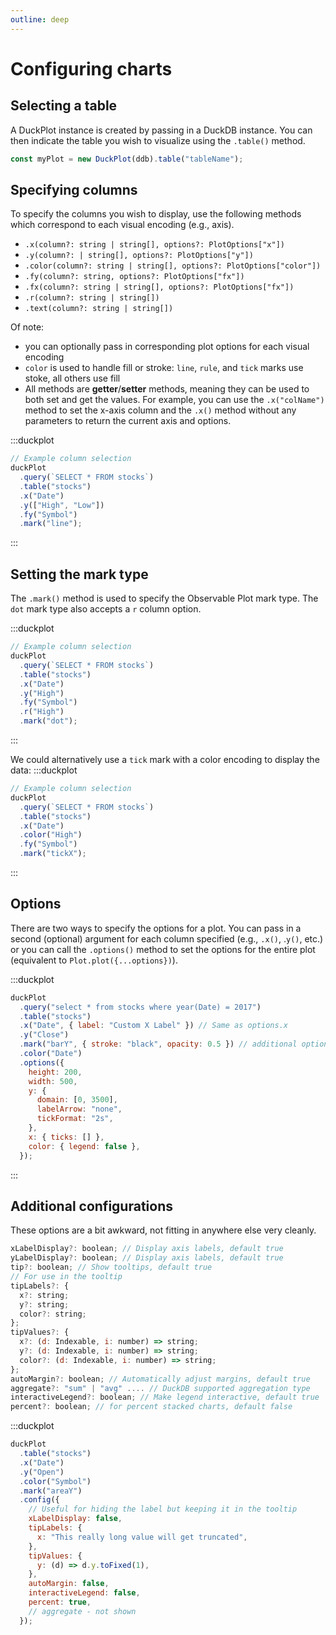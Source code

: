 ```yaml
---
outline: deep
---
```


# Configuring charts

## Selecting a table

A DuckPlot instance is created by passing in a DuckDB instance. You can then
indicate the table you wish to visualize using the `.table()` method.

```javascript
const myPlot = new DuckPlot(ddb).table("tableName");
```

## Specifying columns

To specify the columns you wish to display, use the following methods which
correspond to each visual encoding (e.g., axis).

- `.x(column?: string | string[], options?: PlotOptions["x"])`
- `.y(column?: | string[], options?: PlotOptions["y"])`
- `.color(column?: string | string[], options?: PlotOptions["color"])`
- `.fy(column?: string, options?: PlotOptions["fx"])`
- `.fx(column?: string | string[], options?: PlotOptions["fx"])`
- `.r(column?: string | string[])`
- `.text(column?: string | string[])`

Of note:

- you can optionally pass in corresponding plot options for each visual encoding
- `color` is used to handle fill or stroke: `line`, `rule`, and `tick` marks
  use stoke, all others use fill
- All methods are **getter**/**setter** methods, meaning they can be used to
  both set and get the values. For example, you can use the `.x("colName")` method to set
  the x-axis column and the `.x()` method without any parameters to return the
  current axis and options.

:::duckplot

```js
// Example column selection
duckPlot
  .query(`SELECT * FROM stocks`)
  .table("stocks")
  .x("Date")
  .y(["High", "Low"])
  .fy("Symbol")
  .mark("line");
```

:::

## Setting the mark type

The `.mark()` method is used to specify the Observable Plot mark type. The `dot`
mark type also accepts a `r` column option.

:::duckplot

```js
// Example column selection
duckPlot
  .query(`SELECT * FROM stocks`)
  .table("stocks")
  .x("Date")
  .y("High")
  .fy("Symbol")
  .r("High")
  .mark("dot");
```

:::

We could alternatively use a `tick` mark with a color encoding to display the data:
:::duckplot

```js
// Example column selection
duckPlot
  .query(`SELECT * FROM stocks`)
  .table("stocks")
  .x("Date")
  .color("High")
  .fy("Symbol")
  .mark("tickX");
```

:::

## Options

There are two ways to specify the options for a plot. You can pass in a second
(optional) argument for each column specified (e.g., `.x()`, .`y()`, etc.) or
you can call the `.options()` method to set the options for the entire plot
(equivalent to `Plot.plot({...options})`).

:::duckplot

```js
duckPlot
  .query("select * from stocks where year(Date) = 2017")
  .table("stocks")
  .x("Date", { label: "Custom X Label" }) // Same as options.x
  .y("Close")
  .mark("barY", { stroke: "black", opacity: 0.5 }) // additional options for the mark
  .color("Date")
  .options({
    height: 200,
    width: 500,
    y: {
      domain: [0, 3500],
      labelArrow: "none",
      tickFormat: "2s",
    },
    x: { ticks: [] },
    color: { legend: false },
  });
```

:::

## Additional configurations

These options are a bit awkward, not fitting in anywhere else very cleanly.

```javascript
xLabelDisplay?: boolean; // Display axis labels, default true
yLabelDisplay?: boolean; // Display axis labels, default true
tip?: boolean; // Show tooltips, default true
// For use in the tooltip
tipLabels?: {
  x?: string;
  y?: string;
  color?: string;
};
tipValues?: {
  x?: (d: Indexable, i: number) => string;
  y?: (d: Indexable, i: number) => string;
  color?: (d: Indexable, i: number) => string;
};
autoMargin?: boolean; // Automatically adjust margins, default true
aggregate?: "sum" | "avg" .... // DuckDB supported aggregation type
interactiveLegend?: boolean; // Make legend interactive, default true
percent?: boolean; // for percent stacked charts, default false

```

:::duckplot

```js
duckPlot
  .table("stocks")
  .x("Date")
  .y("Open")
  .color("Symbol")
  .mark("areaY")
  .config({
    // Useful for hiding the label but keeping it in the tooltip
    xLabelDisplay: false,
    tipLabels: {
      x: "This really long value will get truncated",
    },
    tipValues: {
      y: (d) => d.y.toFixed(1),
    },
    autoMargin: false,
    interactiveLegend: false,
    percent: true,
    // aggregate - not shown
  });
```
